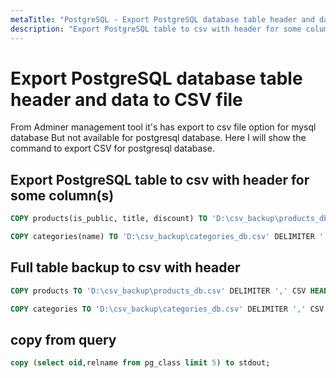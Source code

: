 ```yaml
---
metaTitle: "PostgreSQL - Export PostgreSQL database table header and data to CSV file"
description: "Export PostgreSQL table to csv with header for some column(s), Full table backup to csv with header, copy from query"
---
```


# Export PostgreSQL database table header and data to CSV file


From Adminer management tool it's has export to csv file option for mysql database But not available for postgresql database. Here I will show the command to export CSV for postgresql database.



## Export PostgreSQL table to csv with header for some column(s)


```sql
COPY products(is_public, title, discount) TO 'D:\csv_backup\products_db.csv' DELIMITER ',' CSV HEADER;    

COPY categories(name) TO 'D:\csv_backup\categories_db.csv' DELIMITER ',' CSV HEADER;

```



## Full table backup to csv with header


```sql
COPY products TO 'D:\csv_backup\products_db.csv' DELIMITER ',' CSV HEADER;    

COPY categories TO 'D:\csv_backup\categories_db.csv' DELIMITER ',' CSV HEADER;

```



## copy from query


```sql
copy (select oid,relname from pg_class limit 5) to stdout;

```

